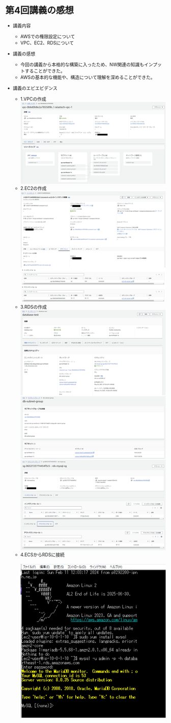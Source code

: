 # 第4回講義の感想
* 講義内容
  - AWSでの権限設定について
  - VPC、EC2、RDSについて

* 講義の感想
  - 今回の講義から本格的な構築に入ったため、NW関連の知識もインプットすることができた。
  - AWSの基本的な機能や、構造について理解を深めることができた。

* 講義のエビエビデンス
  - 1.VPCの作成
    ![img01](img/lecture4/img01.png)
  - 2.EC2の作成
    ![img02](img/lecture4/img02.png)
  - 3.RDSの作成
    ![img03](img/lecture4/img03.png)
    ![img04](img/lecture4/img04.png)
    ![img05](img/lecture4/img05.png)
  - 4.ECSからRDSに接続<br>
  　![img06](img/lecture4/img06.png)
   
